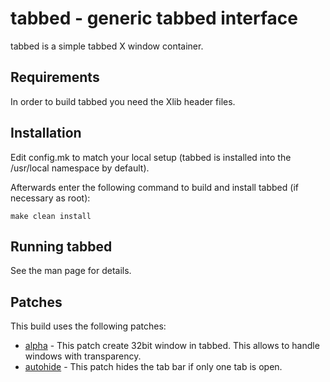 # tabbed - generic tabbed interface

tabbed is a simple tabbed X window container.

## Requirements
In order to build tabbed you need the Xlib header files.

## Installation
Edit config.mk to match your local setup (tabbed is installed into
the /usr/local namespace by default).

Afterwards enter the following command to build and install tabbed
(if necessary as root):

    make clean install

## Running tabbed
See the man page for details.

## Patches
This build uses the following patches:

  * [alpha](https://tools.suckless.org/tabbed/patches/alpha/) - This patch create 32bit window in tabbed. This allows to handle windows with transparency.
  * [autohide](https://tools.suckless.org/tabbed/patches/autohide/) - This patch hides the tab bar if only one tab is open.
